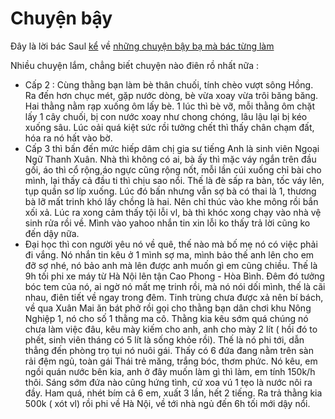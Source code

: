 # Chuyện bậy

Đây là lời bác Saul [kể](https://vozforums.com/showpost.php?p=139220101&postcount=44) về [những chuyện bậy bạ mà bác từng làm](https://vozforums.com/showthread.php?t=7053077)

Nhiều chuyện lắm, chẳng biết chuyện nào điên rồ nhất nữa : 
- Cấp 2 : Cùng thằng bạn làm bè thân chuối, tính chèo vượt sông Hồng. Ra đến hơn chục mét, gặp nước dòng, bè vừa xoay vừa trôi băng băng. Hai thằng nằm rạp xuống ôm lấy bè. 1 lúc thì bè vỡ, mỗi thằng ôm chặt lấy 1 cây chuối, bị con nước xoay như chong chóng, lâu lậu lại bị kéo xuống sâu. Lúc oải quá kiệt sức rồi tưởng chết thì thấy chân chạm đất, hóa ra nó hất vào bờ. 
- Cấp 3 thì bấn đến mức hiếp dâm chị gia sư tiếng Anh là sinh viên Ngoại Ngữ Thanh Xuân. Nhà thì không có ai, bà ấy thì mặc váy ngắn trên đầu gối, áo thì cổ rộng,áo ngực cũng rộng nốt, mỗi lần cúi xuống chỉ bài cho mình, lại thấy cả đầu ti thì chịu sao nổi. Thế là đè sấp ra bàn, tốc váy lên, tụp quần sơ líp xuống. Lúc đó bấn nhưng vẫn sợ bà có thai là 1, thương bà lỡ mất trinh khó lấy chồng là hai. Nên chỉ thúc vào khe mông rồi bắn xối xả. Lúc ra xong cảm thấy tội lỗi vl, bà thì khóc xong chạy vào nhà vệ sinh rửa rồi về. Mình vào yahoo nhắn tin xin lỗi ko thấy trả lời cũng ko đến dậy nữa. 
- Đại học thì con người yêu nó về quê, thế nào mà bố mẹ nó có việc phải đi vắng. Nó nhắn tin kêu ở 1 mình sợ ma, mình bảo thế anh lên cho em đỡ sợ nhé, nó bảo anh mà lên được anh muốn gì em cũng chiều. Thế là 9h tối phi xe máy từ Hà Nội lên tận Cao Phong - Hòa Bình. Đêm đó tưởng bóc tem của nó, ai ngờ nó mất mẹ trinh rồi, mà nó nói dối mình, thế là cãi nhau, điên tiết về ngay trong đêm. Tinh trùng chưa được xả nên bí bách, về qua Xuân Mai ăn bát phở rồi gọi cho thằng bạn dân chơi khu Nông Nghiệp 1, nó cho số 1 thằng ma cô. Thằng kia kêu sớm quá chúng nó chưa làm việc đâu, kêu mày kiếm cho anh, anh cho mày 2 lít ( hồi đó to phết, sinh viên tháng có 5 lít là sống khỏe rồi). Thế là nó phi tới, dẫn thẳng đến phòng trọ tụi nó nuôi gái. Thấy có 6 đứa đang nằm trên sàn rải đệm ngủ, toàn gái Thái trẻ măng, trắng bóc, thơm phức. Nó kêu, em ngồi quán nước bên kia, anh ở đây muốn làm gì thì làm, em tính 150k/h thôi. Sáng sớm đứa nào cũng hứng tình, cứ xoa vú 1 tẹo là nước nôi ra đầy. Ham quá, nhét bím cả 6 em, xuất 3 lần, hết 2 tiếng. Ra trả thằng kia 500k ( xót vl) rồi phi về Hà Nội, về tới nhà ngủ đến 6h tối mới dậy nổi.
